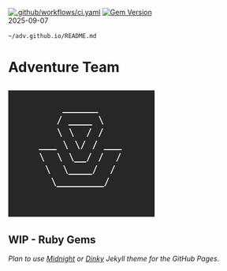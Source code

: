[![.github/workflows/ci.yaml](https://github.com/adv-superuser/adv.github.io/actions/workflows/ci.yaml/badge.svg)](https://github.com/adv-superuser/adv.github.io/actions/workflows/ci.yaml) [![Gem Version](https://badge.fury.io/rb/jekyll-theme-dinky.svg)](https://badge.fury.io/rb/jekyll-theme-dinky)    
2025-09-07    

```
~/adv.github.io/README.md
```

# Adventure Team

![ADV Thumbnail](adv-ascii-art.png)
-----------------------------------
WIP - Ruby Gems
---------------

*Plan to use [Midnight](http://pages-themes.github.io/midnight) or [Dinky](http://pages-themes.github.io/dinky) Jekyll theme for the GitHub Pages.*
